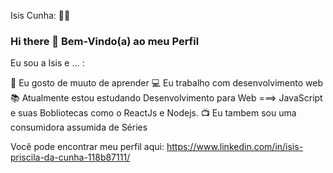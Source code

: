 Isis Cunha:  👩‍💻

### Hi there 👋 Bem-Vindo(a) ao meu Perfil

Eu sou a Isis e ... :

<!--
**Cunhaisis/Cunhaisis** is a ✨ _special_ ✨ repository because its `README.md` (this file) appears on your GitHub profile.
-->


😬 Eu gosto de muuto de aprender
💻 Eu trabalho com desenvolvimento web 
📚 Atualmente estou estudando Desenvolvimento para Web ===> JavaScript e suas Bobliotecas como o ReactJs e Nodejs.
📺 Eu tambem sou uma consumidora assumida de Séries 




Você pode encontrar meu perfil aqui: https://www.linkedin.com/in/isis-priscila-da-cunha-118b87111/






